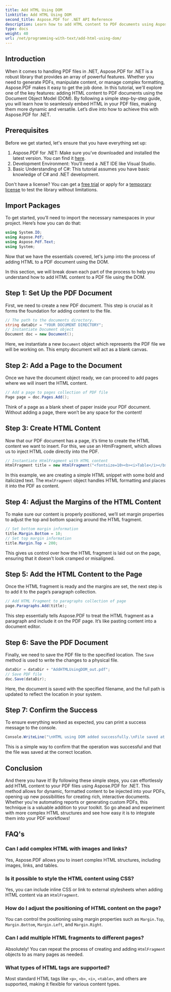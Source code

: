 ```yaml
---
title: Add HTML Using DOM
linktitle: Add HTML Using DOM
second_title: Aspose.PDF for .NET API Reference
description: Learn how to add HTML content to PDF documents using Aspose.PDF for .NET in this step-by-step tutorial. Enhance your PDF files with dynamic HTML formatting easily.
type: docs
weight: 40
url: /net/programming-with-text/add-html-using-dom/
---
```

## Introduction

When it comes to handling PDF files in .NET, Aspose.PDF for .NET is a robust library that provides an array of powerful features. Whether you need to generate PDFs, manipulate content, or manage complex formatting, Aspose.PDF makes it easy to get the job done. In this tutorial, we'll explore one of the key features: adding HTML content to PDF documents using the Document Object Model (DOM). By following a simple step-by-step guide, you will learn how to seamlessly embed HTML in your PDF files, making them more dynamic and versatile. Let’s dive into how to achieve this with Aspose.PDF for .NET.

## Prerequisites

Before we get started, let's ensure that you have everything set up:

1. Aspose.PDF for .NET: Make sure you’ve downloaded and installed the latest version. You can find it [here](https://releases.aspose.com/pdf/net/).
2. Development Environment: You’ll need a .NET IDE like Visual Studio.
3. Basic Understanding of C#: This tutorial assumes you have basic knowledge of C# and .NET development.

Don't have a license? You can get a [free trial](https://releases.aspose.com/) or apply for a [temporary license](https://purchase.aspose.com/temporary-license/) to test the library without limitations.

## Import Packages

To get started, you’ll need to import the necessary namespaces in your project. Here’s how you can do that:

```csharp
using System.IO;
using Aspose.Pdf;
using Aspose.Pdf.Text;
using System;
```

Now that we have the essentials covered, let's jump into the process of adding HTML to a PDF document using the DOM.

In this section, we will break down each part of the process to help you understand how to add HTML content to a PDF file using the DOM.

## Step 1: Set Up the PDF Document

First, we need to create a new PDF document. This step is crucial as it forms the foundation for adding content to the file.

```csharp
// The path to the documents directory.
string dataDir = "YOUR DOCUMENT DIRECTORY";
// Instantiate Document object
Document doc = new Document();
```

Here, we instantiate a new `Document` object which represents the PDF file we will be working on. This empty document will act as a blank canvas.

## Step 2: Add a Page to the Document

Once we have the document object ready, we can proceed to add pages where we will insert the HTML content.

```csharp
// Add a page to pages collection of PDF file
Page page = doc.Pages.Add();
```

Think of a page as a blank sheet of paper inside your PDF document. Without adding a page, there won’t be any space for the content!

## Step 3: Create HTML Content

Now that our PDF document has a page, it’s time to create the HTML content we want to insert. For this, we use an HtmlFragment, which allows us to inject HTML code directly into the PDF.

```csharp
// Instantiate HtmlFragment with HTML content
HtmlFragment title = new HtmlFragment("<fontsize=10><b><i>Table</i></b></fontsize>");
```

In this example, we are creating a simple HTML snippet with some bold and italicized text. The `HtmlFragment` object handles HTML formatting and places it into the PDF as content.

## Step 4: Adjust the Margins of the HTML Content

To make sure our content is properly positioned, we’ll set margin properties to adjust the top and bottom spacing around the HTML fragment.

```csharp
// Set bottom margin information
title.Margin.Bottom = 10;
// Set top margin information
title.Margin.Top = 200;
```

This gives us control over how the HTML fragment is laid out on the page, ensuring that it doesn't look cramped or misaligned.

## Step 5: Add the HTML Content to the Page

Once the HTML fragment is ready and the margins are set, the next step is to add it to the page’s paragraph collection.

```csharp
// Add HTML Fragment to paragraphs collection of page
page.Paragraphs.Add(title);
```

This step essentially tells Aspose.PDF to treat the HTML fragment as a paragraph and include it on the PDF page. It’s like pasting content into a document editor.

## Step 6: Save the PDF Document

Finally, we need to save the PDF file to the specified location. The `Save` method is used to write the changes to a physical file.

```csharp
dataDir = dataDir + "AddHTMLUsingDOM_out.pdf";
// Save PDF file
doc.Save(dataDir);
```

Here, the document is saved with the specified filename, and the full path is updated to reflect the location in your system.

## Step 7: Confirm the Success

To ensure everything worked as expected, you can print a success message to the console.

```csharp
Console.WriteLine("\nHTML using DOM added successfully.\nFile saved at " + dataDir);
```

This is a simple way to confirm that the operation was successful and that the file was saved at the correct location.

## Conclusion

And there you have it! By following these simple steps, you can effortlessly add HTML content to your PDF files using Aspose.PDF for .NET. This method allows for dynamic, formatted content to be injected into your PDFs, opening up new possibilities for creating rich, interactive documents. Whether you're automating reports or generating custom PDFs, this technique is a valuable addition to your toolkit. So go ahead and experiment with more complex HTML structures and see how easy it is to integrate them into your PDF workflows!

## FAQ's

### Can I add complex HTML with images and links?
Yes, Aspose.PDF allows you to insert complex HTML structures, including images, links, and tables.

### Is it possible to style the HTML content using CSS?
Yes, you can include inline CSS or link to external stylesheets when adding HTML content via an `HtmlFragment`.

### How do I adjust the positioning of HTML content on the page?
You can control the positioning using margin properties such as `Margin.Top`, `Margin.Bottom`, `Margin.Left`, and `Margin.Right`.

### Can I add multiple HTML fragments to different pages?
Absolutely! You can repeat the process of creating and adding `HtmlFragment` objects to as many pages as needed.

### What types of HTML tags are supported?
Most standard HTML tags like `<p>`, `<b>`, `<i>`, `<table>`, and others are supported, making it flexible for various content types.
